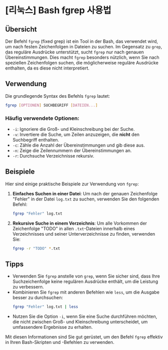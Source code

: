 # [리눅스] Bash fgrep 사용법

## Übersicht
Der Befehl `fgrep` (fixed grep) ist ein Tool in der Bash, das verwendet wird, um nach festen Zeichenfolgen in Dateien zu suchen. Im Gegensatz zu `grep`, das reguläre Ausdrücke unterstützt, sucht `fgrep` nur nach genauen Übereinstimmungen. Dies macht `fgrep` besonders nützlich, wenn Sie nach speziellen Zeichenfolgen suchen, die möglicherweise reguläre Ausdrücke enthalten, da es diese nicht interpretiert.

## Verwendung
Die grundlegende Syntax des Befehls `fgrep` lautet:

```bash
fgrep [OPTIONEN] SUCHBEGRIFF [DATEIEN...]
```

### Häufig verwendete Optionen:
- `-i`: Ignoriere die Groß- und Kleinschreibung bei der Suche.
- `-v`: Invertiere die Suche, um Zeilen anzuzeigen, die **nicht** den Suchbegriff enthalten.
- `-c`: Zähle die Anzahl der Übereinstimmungen und gib diese aus.
- `-n`: Zeige die Zeilennummern der Übereinstimmungen an.
- `-r`: Durchsuche Verzeichnisse rekursiv.

## Beispiele
Hier sind einige praktische Beispiele zur Verwendung von `fgrep`:

1. **Einfaches Suchen in einer Datei**:
   Um nach der genauen Zeichenfolge "Fehler" in der Datei `log.txt` zu suchen, verwenden Sie den folgenden Befehl:
   ```bash
   fgrep "Fehler" log.txt
   ```

2. **Rekursive Suche in einem Verzeichnis**:
   Um alle Vorkommen der Zeichenfolge "TODO" in allen `.txt`-Dateien innerhalb eines Verzeichnisses und seiner Unterverzeichnisse zu finden, verwenden Sie:
   ```bash
   fgrep -r "TODO" *.txt
   ```

## Tipps
- Verwenden Sie `fgrep` anstelle von `grep`, wenn Sie sicher sind, dass Ihre Suchzeichenfolge keine regulären Ausdrücke enthält, um die Leistung zu verbessern.
- Kombinieren Sie `fgrep` mit anderen Befehlen wie `less`, um die Ausgabe besser zu durchsuchen:
  ```bash
  fgrep "Fehler" log.txt | less
  ```
- Nutzen Sie die Option `-i`, wenn Sie eine Suche durchführen möchten, die nicht zwischen Groß- und Kleinschreibung unterscheidet, um umfassendere Ergebnisse zu erhalten.

Mit diesen Informationen sind Sie gut gerüstet, um den Befehl `fgrep` effektiv in Ihren Bash-Skripten und -Befehlen zu verwenden.